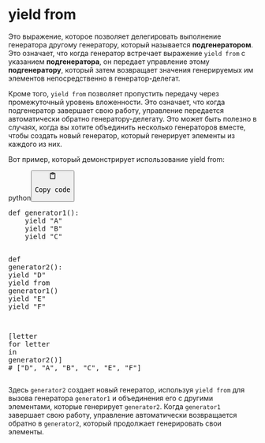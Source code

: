 <h1>yield from</h1>
<p>Это выражение, которое позволяет делегировать выполнение
генератора другому генератору, который называется <strong>подгенератором</strong>. 
Это означает, что когда генератор встречает выражение <code>yield from</code> с указанием <strong>подгенератора</strong>,
он передает управление этому <strong>подгенератору</strong>, 
который затем возвращает значения генерируемых им элементов непосредственно в генератор-делегат.</p>
<p>Кроме того, <code>yield from</code> позволяет пропустить передачу через промежуточный уровень вложенности. 
Это означает, что когда подгенератор завершает свою работу, управление передается автоматически обратно генератору-делегату. 
Это может быть полезно в случаях, когда вы хотите объединить несколько генераторов вместе,
чтобы создать новый генератор, который генерирует элементы из каждого из них.</p>
<p>Вот пример, который демонстрирует использование yield from:</p>
<div class="code-element"><div class="lang-line"><text>python</text><button class="copy-code-button" onclick="copyCode(this)"><svg style="width: 1.2em;height: 1.2em;" aria-hidden="true" xmlns="http://www.w3.org/2000/svg" fill="none" viewBox="0 0 24 24"><path stroke="currentColor" stroke-linecap="round" stroke-linejoin="round" stroke-width="2" d="M15 4h3a1 1 0 0 1 1 1v15a1 1 0 0 1-1 1H6a1 1 0 0 1-1-1V5a1 1 0 0 1 1-1h3m0 3h6m-5-4v4h4V3h-4Z"/></svg><pre>Copy code</pre></button></div><div class="code"><div class="highlight"><pre><span></span><span class="k">def</span> <span class="nf">generator1</span><span class="p">():</span>
    <span class="k">yield</span> <span class="s2">&quot;A&quot;</span>
    <span class="k">yield</span> <span class="s2">&quot;B&quot;</span>
    <span class="k">yield</span> <span class="s2">&quot;C&quot;</span>

<span class="k">def</span> <span class="nf">generator2</span><span class="p">():</span>
    <span class="k">yield</span> <span class="s2">&quot;D&quot;</span>
    <span class="k">yield from</span> <span class="n">generator1</span><span class="p">()</span>
    <span class="k">yield</span> <span class="s2">&quot;E&quot;</span>
    <span class="k">yield</span> <span class="s2">&quot;F&quot;</span>

<span class="p">[</span><span class="n">letter</span> <span class="k">for</span> <span class="n">letter</span> <span class="ow">in</span> <span class="n">generator2</span><span class="p">()]</span>
<span class="c1"># [&quot;D&quot;, &quot;A&quot;, &quot;B&quot;, &quot;C&quot;, &quot;E&quot;, &quot;F&quot;]</span>
</pre></div></div></div>

<p>Здесь <code>generator2</code> создает новый генератор, используя <code>yield from</code> 
для вызова генератора <code>generator1</code> и объединения его с другими элементами, которые генерирует <code>generator2</code>. 
Когда <code>generator1</code> завершает свою работу, управление автоматически возвращается обратно в <code>generator2</code>,
который продолжает генерировать свои элементы.</p>